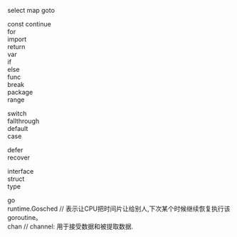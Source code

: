 select
map
goto


const
continue   
for            
import    
return         
var  
if  
else  
func  
break  
package  
range


switch    
fallthrough  
default  
case  

defer  
recover  

interface   
struct    
type  

go  
runtime.Gosched  // 表示让CPU把时间片让给别人,下次某个时候继续恢复执行该goroutine。  
chan             // channel: 用于接受数据和被提取数据.  
